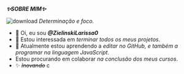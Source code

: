 ***✨SOBRE MIM✨***

![download](https://user-images.githubusercontent.com/115004168/200707699-47d53aac-2e1f-4d3d-8215-2a8a2e23c7db.jpg)
*Determinação e foco.*

- 👋 Oi, eu sou ***@ZielinskiLarissa0***
- 👀 Estou interessada em *terminar todos os meus projetos*.
- 🌱 Atualmente estou aprendendo a *editar no GitHub, e também a programar na linguagem JavaScript*.
- Estou procurando em colaborar *na conclusão dos meus cursos*.
- ✨ ~~*Inovando*~~ c

<!---
ZielinskiLarissa0/ZielinskiLarissa0 is a ✨ special ✨ repository because its `README.md` (this file) appears on your GitHub profile.
You can click the Preview link to take a look at your changes.
--->
